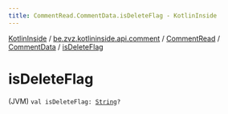 ```yaml
---
title: CommentRead.CommentData.isDeleteFlag - KotlinInside
---
```


[KotlinInside](../../../index.html) / [be.zvz.kotlininside.api.comment](../../index.html) / [CommentRead](../index.html) / [CommentData](index.html) / [isDeleteFlag](./is-delete-flag.html)

# isDeleteFlag

(JVM) `val isDeleteFlag: `[`String`](https://kotlinlang.org/api/latest/jvm/stdlib/kotlin/-string/index.html)`?`